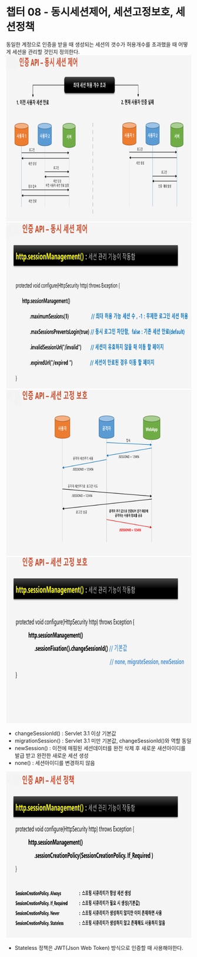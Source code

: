 # 챕터 08 - 동시세션제어, 세션고정보호, 세션정책

동일한 계정으로 인증을 받을 때 생성되는 세션의 갯수가 허용개수를 초과했을 때 어떻게 세션을 관리할 것인지 정의한다.
<img src="./img/1.png" width="900" height="450">
<img src="./img/2.png" width="900" height="450">
<img src="./img/3.png" width="900" height="450">
<img src="./img/4.png" width="900" height="450">
  
- changeSessionId() : Servlet 3.1 이상 기본값
- migrationSession() : Servlet 3.1 미만 기본값, changeSessionId()와 역할 동일
- newSession() : 이전에 매핑된 세션데이터를 완전 삭제 후 새로운 새션아이디를 발급 받고 완전한 새로운 세션 생성 
- none() : 세션아이디를 변경하지 않음  
  
<img src="./img/5.png" width="900" height="450">
  
- Stateless 정책은 JWT(Json Web Token) 방식으로 인증할 때 사용해야한다.